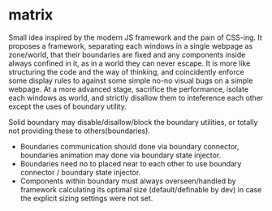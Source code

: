 # matrix
Small idea inspired by the modern JS framework and the pain of CSS-ing.
It proposes a framework, separating each windows in a single webpage as  zone/world, that their boundaries are fixed and any components inside always confined in it, as in a world they can never escape. 
It is more like structuring the code and the way of thinking, and coincidently enforce some display rules to against some simple no-no visual bugs on a simple webpage.
At a more advanced stage, sacrifice the performance, isolate each windows as world, and strictly disallow them to inteference each other except the uses of boundary utility.

Solid boundary may disable/disallow/block the boundary utilities, or totally not providing these to others(boundaries).
- Boundaries communication should done via boundary connector, boundaries animation may done via boundary state injector.
- Boundaries need no to placed near to each other to use boundary connector / boundary state injector.
- Components within boundary must always overseen/handled by framework calculating its optimal size (default/definable by dev) in case the explicit sizing settings were not set.

